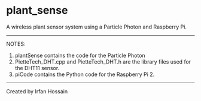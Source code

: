 # plant_sense
A wireless plant sensor system using a Particle Photon and Raspberry Pi.
_________________________________________________________________________

NOTES:

1) plantSense contains the code for the Particle Photon
2) PietteTech_DHT.cpp and PietteTech_DHT.h are the library 
   files used for the DHT11 sensor.
3) piCode contains the Python code for the Raspberry Pi 2.

_________________________________________________________________________

Created by Irfan Hossain




